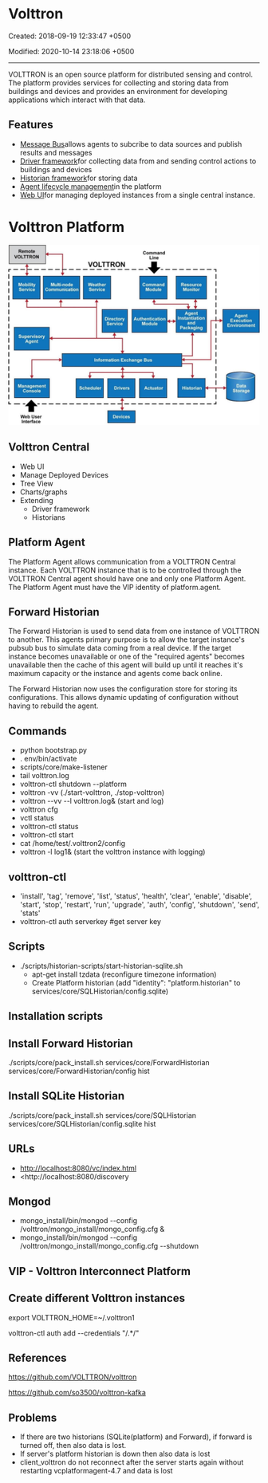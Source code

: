 # Volttron

Created: 2018-09-19 12:33:47 +0500

Modified: 2020-10-14 23:18:06 +0500

---

VOLTTRON is an open source platform for distributed sensing and control. The platform provides services for collecting and storing data from buildings and devices and provides an environment for developing applications which interact with that data.

## Features
-   [Message Bus](https://volttron.readthedocs.io/en/latest/core_services/messagebus/index.html#messagebus-index)allows agents to subcribe to data sources and publish results and messages
-   [Driver framework](https://volttron.readthedocs.io/en/latest/core_services/drivers/index.html#volttron-driver-framework)for collecting data from and sending control actions to buildings and devices
-   [Historian framework](https://volttron.readthedocs.io/en/latest/core_services/historians/index.html#historian-index)for storing data
-   [Agent lifecycle management](https://volttron.readthedocs.io/en/latest/core_services/control/AgentManagement.html#agentmanagement)in the platform
-   [Web UI](https://volttron.readthedocs.io/en/latest/core_services/service_agents/central_management/VOLTTRON-Central.html#volttron-central)for managing deployed instances from a single central instance.

# Volttron Platform

![page14image3856192](../../media/Technologies-Brokers-Volttron-image1.jpg)



## Volttron Central
-   Web UI
-   Manage Deployed Devices
-   Tree View
-   Charts/graphs
-   Extending
    -   Driver framework
    -   Historians

## Platform Agent

The Platform Agent allows communication from a VOLTTRON Central instance. Each VOLTTRON instance that is to be controlled through the VOLTTRON Central agent should have one and only one Platform Agent. The Platform Agent must have the VIP identity of platform.agent.

## Forward Historian

The Forward Historian is used to send data from one instance of VOLTTRON to another. This agents primary purpose is to allow the target instance's pubsub bus to simulate data coming from a real device. If the target instance becomes unavailable or one of the "required agents" becomes unavailable then the cache of this agent will build up until it reaches it's maximum capacity or the instance and agents come back online.

The Forward Historian now uses the configuration store for storing its configurations. This allows dynamic updating of configuration without having to rebuild the agent.

## Commands
-   python bootstrap.py
-   . env/bin/activate
-   scripts/core/make-listener
-   tail volttron.log
-   volttron-ctl shutdown --platform
-   volttron -vv (./start-volttron, ./stop-volttron)
-   volttron --vv --l volttron.log& (start and log)
-   volttron cfg
-   vctl status
-   volttron-ctl status
-   volttron-ctl start <uuid>
-   cat /home/test/.volttron2/config
-   volttron -l log1& (start the volttron instance with logging)

## volttron-ctl
-   'install', 'tag', 'remove', 'list', 'status', 'health', 'clear', 'enable', 'disable', 'start', 'stop', 'restart', 'run', 'upgrade', 'auth', 'config', 'shutdown', 'send', 'stats'
-   volttron-ctl auth serverkey #get server key

## Scripts
-   ./scripts/historian-scripts/start-historian-sqlite.sh
    -   apt-get install tzdata (reconfigure timezone information)
    -   Create Platform historian (add "identity": "platform.historian" to services/core/SQLHistorian/config.sqlite)



## Installation scripts

## Install Forward Historian

./scripts/core/pack_install.sh services/core/ForwardHistorian services/core/ForwardHistorian/config hist

## Install SQLite Historian

./scripts/core/pack_install.sh services/core/SQLHistorian services/core/SQLHistorian/config.sqlite hist



## URLs
-   <http://localhost:8080/vc/index.html>
-   <http://localhost:8080/discovery

## Mongod
-   mongo_install/bin/mongod --config /volttron/mongo_install/mongo_config.cfg &
-   mongo_install/bin/mongod --config /volttron/mongo_install/mongo_config.cfg --shutdown

## VIP - Volttron Interconnect Platform

## Create different Volttron instances

export VOLTTRON_HOME=~/.volttron1

volttron-ctl auth add --credentials "/.*/"

## References

<https://github.com/VOLTTRON/volttron>

<https://github.com/so3500/volttron-kafka>

## Problems
-   If there are two historians (SQLite(platform) and Forward), if forward is turned off, then also data is lost.
-   If server's platform historian is down then also data is lost
-   client_volttron do not reconnect after the server starts again without restarting vcplatformagent-4.7 and data is lost
